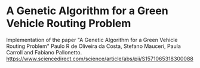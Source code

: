 # A Genetic Algorithm for a Green Vehicle Routing Problem

Implementation of the paper "A Genetic Algorithm for a Green Vehicle Routing Problem" Paulo R de Oliveira da Costa, Stefano Mauceri, Paula Carroll and Fabiano Pallonetto.
https://www.sciencedirect.com/science/article/abs/pii/S1571065318300088
